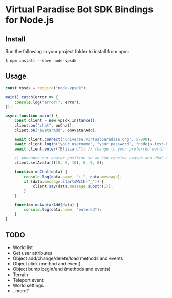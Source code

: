 # Virtual Paradise Bot SDK Bindings for Node.js

## Install
Run the following in your project folder to install from npm:
```shell
$ npm install --save node-vpsdk
```

## Usage
```javascript
const vpsdk = require("node-vpsdk");

main().catch(error => {
    console.log("error!", error);
});

async function main() {
    const client = new vpsdk.Instance();
    client.on("chat", onChat);
    client.on("avatarAdd", onAvatarAdd);

    await client.connect("universe.virtualparadise.org", 57000);
    await client.login("your username", "your password", "nodejs-test-bot");
    await client.enter("Blizzard"); // change to your preferred world

    // Announce our avatar position so we can receive avatar and chat events
    client.setAvatar([10, 0, 10], 0, 0, 0);

    function onChat(data) {
        console.log(data.name, ": ", data.message);
        if (data.message.startsWith("_")) {
            client.say(data.message.substr(1));
        }
    }

    function onAvatarAdd(data) {
        console.log(data.name, "entered");
    }
}
```

## TODO
- World list
- Get user attributes
- Object add/change/delete/load methods and events
- Object click (method and event)
- Object bump begin/end (methods and events)
- Terrain
- Teleport event
- World settings
- ..more?
